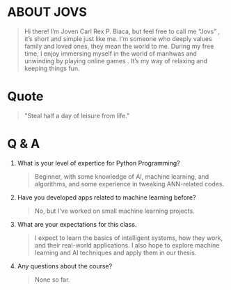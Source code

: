  
# ABOUT JOVS

> Hi there! I’m Joven Carl Rex P.  Biaca, but feel free to call me “Jovs” , it’s short and simple just like me. I'm someone who deeply values family and loved ones, they mean the world to me. During my free time, I enjoy immersing myself in the world of manhwas and unwinding by playing online games . It’s my way of relaxing and keeping things fun.


# Quote
 > "Steal half a day of leisure from life."  
 

# Q & A 

1. What is your level of expertice for Python Programming?
    > Beginner, with some knowledge of AI, machine learning, and algorithms, and some experience in tweaking ANN-related codes.
2. Have you developed apps related to machine learning before?
    > No, but I've worked on small machine learning projects.
3. What are your expectations for this class.
   > I expect to learn the basics of intelligent systems, how they work, and their real-world applications. I also hope to explore machine learning and AI techniques and apply them in our thesis. 
4. Any questions about the course?
   > None so far.
 